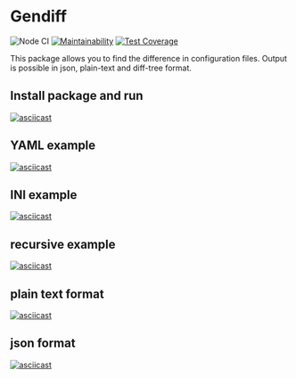 # Gendiff
![Node CI](https://github.com/clickf5/frontend-project-lvl2/workflows/Node%20CI/badge.svg)
[![Maintainability](https://api.codeclimate.com/v1/badges/fa6b2ddadd4b89f28fa3/maintainability)](https://codeclimate.com/github/clickf5/frontend-project-lvl2/maintainability)
[![Test Coverage](https://api.codeclimate.com/v1/badges/fa6b2ddadd4b89f28fa3/test_coverage)](https://codeclimate.com/github/clickf5/frontend-project-lvl2/test_coverage)

This package allows you to find the difference in configuration files. Output is possible in json, plain-text and diff-tree format.

## Install package and run
[![asciicast](https://asciinema.org/a/X1LDeC65tHK5C9jsu6m8ZtnAH.svg)](https://asciinema.org/a/X1LDeC65tHK5C9jsu6m8ZtnAH)

## YAML example
[![asciicast](https://asciinema.org/a/q6J7ElrlxUyXWV625MrH9skhU.svg)](https://asciinema.org/a/q6J7ElrlxUyXWV625MrH9skhU)

## INI example
[![asciicast](https://asciinema.org/a/MCqfPDbNM9YfIOnqAcVP96wHf.svg)](https://asciinema.org/a/MCqfPDbNM9YfIOnqAcVP96wHf)

## recursive example
[![asciicast](https://asciinema.org/a/ZMia3McJpPKw4ozc5k0TuFGKl.svg)](https://asciinema.org/a/ZMia3McJpPKw4ozc5k0TuFGKl)

## plain text format
[![asciicast](https://asciinema.org/a/OO1pa2MWmRfA7ufBJbHG9dTn7.svg)](https://asciinema.org/a/OO1pa2MWmRfA7ufBJbHG9dTn7)

## json format
[![asciicast](https://asciinema.org/a/NmXNpONzELMz6qHiz5QoqCJSy.svg)](https://asciinema.org/a/NmXNpONzELMz6qHiz5QoqCJSy)